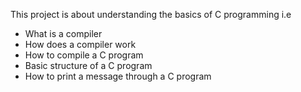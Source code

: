 This project is about understanding the basics of C programming i.e
* What is a compiler
* How does a compiler work
* How to compile a C program
* Basic structure of a C program
* How to print a message through a C program 
